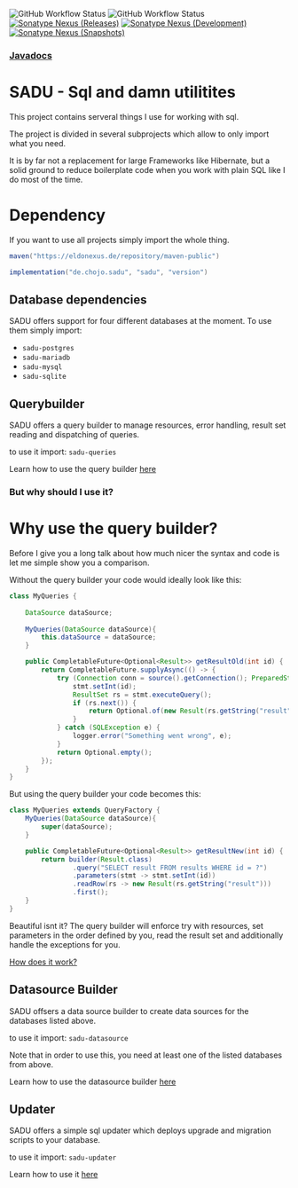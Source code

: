 ![GitHub Workflow Status](https://img.shields.io/github/workflow/status/RainbowDashLabs/sadu/Verify%20state?style=for-the-badge&label=Build)
![GitHub Workflow Status](https://img.shields.io/github/workflow/status/RainbowDashLabs/sadu/Publish%20to%20Nexus?style=for-the-badge&label=Publish)
[![Sonatype Nexus (Releases)](https://img.shields.io/nexus/maven-releases/de.chojo.sadu/sadu?label=Release&logo=Release&server=https%3A%2F%2Feldonexus.de&style=for-the-badge)][nexus_releases]
[![Sonatype Nexus (Development)](https://img.shields.io/nexus/maven-dev/de.chojo.sadu/sadu?label=DEV&logo=Release&server=https%3A%2F%2Feldonexus.de&style=for-the-badge)][nexus_dev]
[![Sonatype Nexus (Snapshots)](https://img.shields.io/nexus/s/de.chojo.sadu/sadu?color=orange&label=Snapshot&server=https%3A%2F%2Feldonexus.de&style=for-the-badge)][nexus_releases]

### [Javadocs](https://rainbowdashlabs.github.io/sadu/)

# SADU - Sql and damn utilitites

This project contains serveral things I use for working with sql.

The project is divided in several subprojects which allow to only import what you need.

It is by far not a replacement for large Frameworks like Hibernate, but a solid ground to reduce boilerplate code when
you work with plain SQL like I do most of the time.

# Dependency

If you want to use all projects simply import the whole thing.

```gradle
maven("https://eldonexus.de/repository/maven-public")

implementation("de.chojo.sadu", "sadu", "version")
```

## Database dependencies

SADU offers support for four different databases at the moment. To use them simply import:

- `sadu-postgres`
- `sadu-mariadb`
- `sadu-mysql`
- `sadu-sqlite`

## Querybuilder
SADU offers a query builder to manage resources, error handling, result set reading and dispatching of queries.

to use it import: `sadu-queries`

Learn how to use the query builder [here](https://github.com/RainbowDashLabs/sadu/wiki/SADU-Queries)

### But why should I use it?

# Why use the query builder?
Before I give you a long talk about how much nicer the syntax and code is let me simple show you a comparison.

Without the query builder your code would ideally look like this:
```java
class MyQueries {
    
    DataSource dataSource;
    
    MyQueries(DataSource dataSource){
        this.dataSource = dataSource;
    }

    public CompletableFuture<Optional<Result>> getResultOld(int id) {
        return CompletableFuture.supplyAsync(() -> {
            try (Connection conn = source().getConnection(); PreparedStatement stmt = conn.prepareStatement("SELECT result FROM results WHERE id = ?")) {
                stmt.setInt(id);
                ResultSet rs = stmt.executeQuery();
                if (rs.next()) {
                    return Optional.of(new Result(rs.getString("result"));
                }
            } catch (SQLException e) {
                logger.error("Something went wrong", e);
            }
            return Optional.empty();
        });
    }
}
```

But using the query builder your code becomes this:
```java
class MyQueries extends QueryFactory {
    MyQueries(DataSource dataSource){
        super(dataSource);
    }

    public CompletableFuture<Optional<Result>> getResultNew(int id) {
        return builder(Result.class)
                .query("SELECT result FROM results WHERE id = ?")
                .parameters(stmt -> stmt.setInt(id))
                .readRow(rs -> new Result(rs.getString("result")))
                .first();
    }
}
```

Beautiful isnt it? The query builder will enforce try with resources, set parameters in the order defined by you,
read the result set and additionally handle the exceptions for you.

[How does it work?](https://github.com/RainbowDashLabs/sadu/wiki/SADU-Queries#how-does-it-work)

## Datasource Builder
SADU offsers a data source builder to create data sources for the databases listed above.

to use it import: `sadu-datasource`

Note that in order to use this, you need at least one of the listed databases from above.

Learn how to use the datasource builder [here](https://github.com/RainbowDashLabs/sadu/wiki/SADU-Datasource)

## Updater

SADU offers a simple sql updater which deploys upgrade and migration scripts to your database.

to use it import: `sadu-updater`

Learn how to use it [here](https://github.com/RainbowDashLabs/sadu/wiki/SADU-Updater)


[nexus_releases]: https://eldonexus.de/#browse/browse:maven-releases:de%2Fchojo%2Fsadu%2Fsadu
[nexus_snapshots]: https://eldonexus.de/#browse/browse:maven-snapshots:de%2Fchojo%2Fsadu%2Fsadu
[nexus_dev]: https://eldonexus.de/#browse/browse:maven-dev:de%2Fchojo%2Fsadu%2Fsadu
